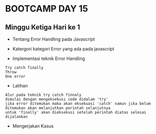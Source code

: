 # BOOTCAMP DAY 15

## Minggu Ketiga Hari ke 1

* Tentang Error Handling pada Javascript

* Katergori kategori Error yang ada pada javascript
 
* Implementasi teknik Error Handling

```
Try catch finally
Throw
One error
```

* Latihan 
```
Alur pada teknik try catch finnaly
dimulai dengan mengeksekusi code didalam 'try'
jika error ditemukan maka akan eksekuasi 'catch' namun jika belum ditemukan akan melanjutkan perintah selanjutnya 
untuk 'finally' akan dieksekusi setelah perintah diatas selesai dijalankan
```

* Mengerjakan Kasus